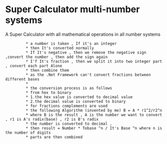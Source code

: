 # Super Calculator multi-number systems 
 A Super Calculator with all mathematical operations in all number systems

 
             * a number is taken , If it's an integer
             * then It's converted normally
             * If It's negative , then we remove the negative sign ,convert the number , then add the sign again
             * I'f It's fraction , then we split it into two integer part , convert each part Alone
             * then combine them
             * as the .Net Framework can't convert fractions between different bases
             * 
             * the conversion process is as follows 
             * from hex to binary
             * 1.the hex value is converted to decimal value
             * 2.the decimal value is converted to binary
             * for fractions complements are used
             * the following Algorithm (invented by me) B = A * r1^2/r2^n 
             * where B is the result , A is the number we want to convert , r1 is A's radix(base) , r2 is B's radix
             * the number is converted to decimal , 
             * then result = Number * Tobase ^n / It's Base ^n where n is the number of digits
             * parts are then combined
             
